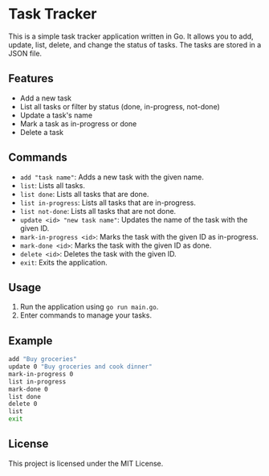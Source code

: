 # Task Tracker

This is a simple task tracker application written in Go. It allows you to add, update, list, delete, and change the status of tasks. The tasks are stored in a JSON file.

## Features

- Add a new task
- List all tasks or filter by status (done, in-progress, not-done)
- Update a task's name
- Mark a task as in-progress or done
- Delete a task

## Commands

- `add "task name"`: Adds a new task with the given name.
- `list`: Lists all tasks.
- `list done`: Lists all tasks that are done.
- `list in-progress`: Lists all tasks that are in-progress.
- `list not-done`: Lists all tasks that are not done.
- `update <id> "new task name"`: Updates the name of the task with the given ID.
- `mark-in-progress <id>`: Marks the task with the given ID as in-progress.
- `mark-done <id>`: Marks the task with the given ID as done.
- `delete <id>`: Deletes the task with the given ID.
- `exit`: Exits the application.

## Usage

1. Run the application using `go run main.go`.
2. Enter commands to manage your tasks.

## Example

```sh
add "Buy groceries"
update 0 "Buy groceries and cook dinner"
mark-in-progress 0
list in-progress
mark-done 0
list done
delete 0
list
exit
```

## License

This project is licensed under the MIT License.
